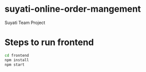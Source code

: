 # suyati-online-order-mangement
Suyati Team Project 

# Steps to run frontend
```bash
cd frontend
npm install
npm start
```
